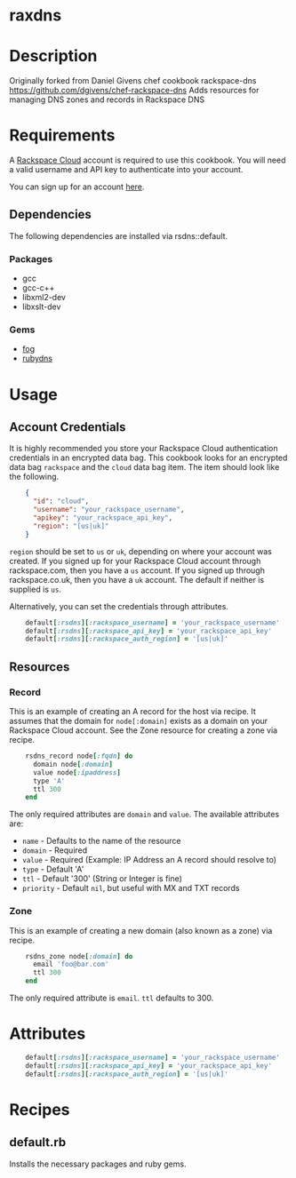 # raxdns

# Description

Originally forked from Daniel Givens chef cookbook rackspace-dns
https://github.com/dgivens/chef-rackspace-dns
Adds resources for managing DNS zones and records in Rackspace DNS

# Requirements

A [Rackspace Cloud](http://www.rackspace.com/cloud/) account is required to use
this cookbook. You will need a valid username and API key to authenticate into
your account.

You can sign up for an account [here](https://cart.rackspace.com/cloud/).

## Dependencies

The following dependencies are installed via rsdns::default.

### Packages

* gcc
* gcc-c++
* libxml2-dev
* libxslt-dev

### Gems

* [fog](http://fog.io/) 
* [rubydns](http://rubyforge.org/projects/dnsruby/)

# Usage

## Account Credentials

It is highly recommended you store your Rackspace Cloud authentication
credentials in an encrypted data bag. This cookbook looks for an encrypted
data bag `rackspace` and the `cloud` data bag item. The item should look like
the following.

```json
    {
      "id": "cloud",
      "username": "your_rackspace_username",
      "apikey": "your_rackspace_api_key",
      "region": "[us|uk]"
    }
```

`region` should be set to `us` or `uk`, depending on where your account was
created. If you signed up for your Rackspace Cloud account through 
rackspace.com, then you have a `us` account. If you signed up through 
rackspace.co.uk, then you have a `uk` account. The default if neither is 
supplied is `us`.

Alternatively, you can set the credentials through attributes.

```ruby
    default[:rsdns][:rackspace_username] = 'your_rackspace_username'
    default[:rsdns][:rackspace_api_key] = 'your_rackspace_api_key'
    default[:rsdns][:rackspace_auth_region] = '[us|uk]'
```

## Resources

### Record

This is an example of creating an A record for the host via recipe. It assumes
that the domain for `node[:domain]` exists as a domain on your Rackspace Cloud
account. See the Zone resource for creating a zone via recipe.

```ruby
    rsdns_record node[:fqdn] do
      domain node[:domain]
      value node[:ipaddress]
      type 'A'
      ttl 300
    end
```

The only required attributes are `domain` and `value`. The available attributes 
are:

* `name` - Defaults to the name of the resource
* `domain` - Required
* `value` - Required (Example: IP Address an A record should resolve to)
* `type` - Default 'A'
* `ttl` - Default '300' (String or Integer is fine)
* `priority` - Default `nil`, but useful with MX and TXT records

### Zone

This is an example of creating a new domain (also known as a zone) via recipe.

```ruby
    rsdns_zone node[:domain] do
      email 'foo@bar.com'
      ttl 300
    end
```

The only required attribute is `email`. `ttl` defaults to 300.

# Attributes

```ruby
    default[:rsdns][:rackspace_username] = 'your_rackspace_username'
    default[:rsdns][:rackspace_api_key] = 'your_rackspace_api_key'
    default[:rsdns][:rackspace_auth_region] = '[us|uk]'
```

# Recipes

## default.rb

Installs the necessary packages and ruby gems.
